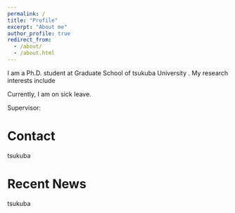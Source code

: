 ```yaml
---
permalink: /
title: "Profile"
excerpt: "About me"
author_profile: true
redirect_from: 
  - /about/
  - /about.html
---
```


I am a Ph.D. student at Graduate School of tsukuba  University . My research interests include 

Currently, I am on sick leave. 

Supervisor: 

Contact
========
tsukuba

Recent News
========
tsukuba
